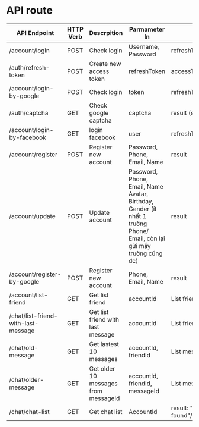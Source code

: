# API route

API Endpoint |  HTTP Verb | Descrpition | Parmameter In | Return
------------ | ---------- | ----------- | ------------- | ------
/account/login | POST     | Check login | Username, Password | refreshToken, accessToken
/auth/refresh-token | POST | Create new access token | refreshToken | accessToken
/account/login-by-google | POST | Check login | token | refreshToken, accessToken
/auth/captcha | GET | Check google captcha | captcha | result (success/fail), error
/account/login-by-facebook| GET | login facebook | user | refreshToken, accessToken
/account/register | POST | Register new account | Password, Phone, Email, Name| result
/account/update | POST | Update account | Password, Phone, Email, Name Avatar, Birthday, Gender (ít nhất 1 trường Phone/ Email, còn lại gửi mấy trường cũng đc)|result 
/account/register-by-google | POST | Register new account | Phone, Email, Name| result 
/account/list-friend | GET | Get list friend | accountId | List friend
/chat/list-friend-with-last-message | GET | Get list friend with last message | accountId | List friend
/chat/old-message | GET | Get lastest 10 messages | accountId, friendId | List message
/chat/older-message | GET | Get older 10 messages from messageId | accountId, friendId, messageId | List message
/chat/chat-list | GET | Get chat list | AccountId | result: "No messenger found"/[{FromAccount,ToAccount,Content,SentDateSeenDate,Type},...]
